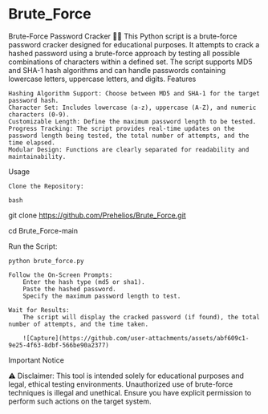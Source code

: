 # Brute_Force
Brute-Force Password Cracker 🕵️‍♂️
This Python script is a brute-force password cracker designed for educational purposes. It attempts to crack a hashed password using a brute-force approach by testing all possible combinations of characters within a defined set. The script supports MD5 and SHA-1 hash algorithms and can handle passwords containing lowercase letters, uppercase letters, and digits.
Features

    Hashing Algorithm Support: Choose between MD5 and SHA-1 for the target password hash.
    Character Set: Includes lowercase (a-z), uppercase (A-Z), and numeric characters (0-9).
    Customizable Length: Define the maximum password length to be tested.
    Progress Tracking: The script provides real-time updates on the password length being tested, the total number of attempts, and the time elapsed.
    Modular Design: Functions are clearly separated for readability and maintainability.

Usage

    Clone the Repository:

    bash

git clone https://github.com/Prehelios/Brute_Force.git

cd Brute_Force-main

Run the Script:

    python brute_force.py

    Follow the On-Screen Prompts:
        Enter the hash type (md5 or sha1).
        Paste the hashed password.
        Specify the maximum password length to test.

    Wait for Results:
        The script will display the cracked password (if found), the total number of attempts, and the time taken.

        ![Capture](https://github.com/user-attachments/assets/abf609c1-9e25-4f63-8dbf-566be90a2377)


Important Notice

⚠️ Disclaimer: This tool is intended solely for educational purposes and legal, ethical testing environments. Unauthorized use of brute-force techniques is illegal and unethical. Ensure you have explicit permission to perform such actions on the target system.
